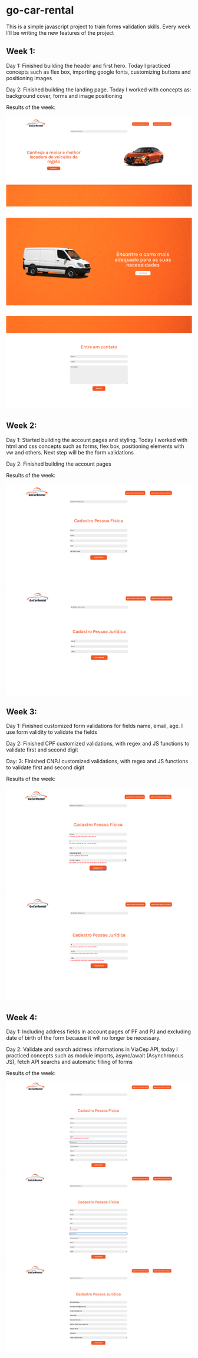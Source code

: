 # go-car-rental


This is a simple javascript project to train forms validation skills.
Every week I´ll be writing the new features of the project

## Week 1:

Day 1:
    Finished building the header and first hero. Today I practiced concepts such as flex box, importing google fonts, customizing buttons and positioning images

Day 2:
    Finished building the landing page. Today I worked with concepts as: background cover, forms and image positioning

Results of the week:

<img title="a title" alt="Alt text" src="/images/landing1.png">

<img title="a title" alt="Alt text" src="/images/landing2.png">

<img title="a title" alt="Alt text" src="/images/landing3.png">

## Week 2:

Day 1:
    Started building the account pages and styling. Today I worked with html and css concepts such as forms, flex box, positioning elements with vw
and others. Next step will be the form validations

Day 2:
    Finished building the account pages

Results of the week:

<img title="a title" alt="Alt text" src="/images/account-pf.png">

<img title="a title" alt="Alt text" src="/images/account-pj.png">

## Week 3:

Day 1: 
    Finished customized form validations for fields name, email, age. I use form validity to validate the fields

Day 2:
    Finished CPF customized validations, with regex and JS functions to validate first and second digit

Day: 3:
    Finished CNPJ customized validations, with regex and JS functions to validate first and second digit


Results of the week:

<img title="a title" alt="Alt text" src="/images/account-pf-valid.png">

<img title="a title" alt="Alt text" src="/images/account-pj-valid.png">

## Week 4:

Day 1: 
    Including address fields in account pages of PF and PJ and excluding date of birth of the form because it will no longer be necessary.

Day 2:
    Validate and search address informations in ViaCep API, today I practiced concepts such as module imports, async/await (Asynchronous JS), fetch API searchs and automatic filling of forms


Results of the week:

<img title="a title" alt="Alt text" src="/images/cep-valid1.png">

<img title="a title" alt="Alt text" src="/images/cep-valid2.png">

<img title="a title" alt="Alt text" src="/images/cep-valid3.png">